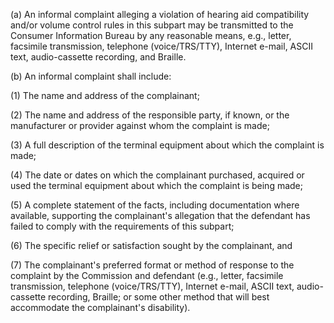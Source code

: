 (a) An informal complaint alleging a violation of hearing aid compatibility and/or volume control rules in this subpart may be transmitted to the Consumer Information Bureau by any reasonable means, e.g., letter, facsimile transmission, telephone (voice/TRS/TTY), Internet e-mail, ASCII text, audio-cassette recording, and Braille.

(b) An informal complaint shall include:

(1) The name and address of the complainant;

(2) The name and address of the responsible party, if known, or the manufacturer or provider against whom the complaint is made;

(3) A full description of the terminal equipment about which the complaint is made;

(4) The date or dates on which the complainant purchased, acquired or used the terminal equipment about which the complaint is being made;

(5) A complete statement of the facts, including documentation where available, supporting the complainant's allegation that the defendant has failed to comply with the requirements of this subpart;

(6) The specific relief or satisfaction sought by the complainant, and
              

(7) The complainant's preferred format or method of response to the complaint by the Commission and defendant (e.g., letter, facsimile transmission, telephone (voice/TRS/TTY), Internet e-mail, ASCII text, audio-cassette recording, Braille; or some other method that will best accommodate the complainant's disability).

